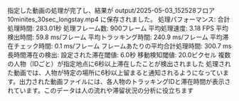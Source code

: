 指定した動画の処理が完了し、結果が output/2025-05-03_152528フロア10minites_30sec_longstay.mp4 に保存されました。
処理パフォーマンス:
合計処理時間: 283.01秒
処理フレーム数: 900フレーム
平均処理速度: 3.18 FPS
平均検出時間: 59.8 ms/フレーム
平均トラッキング時間: 240.9 ms/フレーム
平均滞在チェック時間: 0.1 ms/フレーム
フレームあたりの平均合計処理時間: 300.7 ms
長時間滞在の検出:
設定された滞在閾値: 6.0秒
移動検知閾値: 20.0ピクセル
複数の人物（IDごと）が指定地点に6秒以上滞在したことが検出されました
処理された動画では、人物が特定の場所に6秒以上留まると通知されるようになっています。出力された動画ファイルには、各人物のトラッキングIDと滞在時間が表示されています。このデータは人の流れや滞留状況の分析に役立ちます